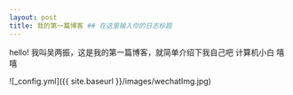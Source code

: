 ```yaml
---
layout: post
title: 我的第一篇博客 ## 在这里输入你的日志标题
---
```

hello!
我叫吴两振，这是我的第一篇博客，就简单介绍下我自己吧
计算机小白
嘻嘻

![_config.yml]({{ site.baseurl }}/images/wechatImg.jpg)
